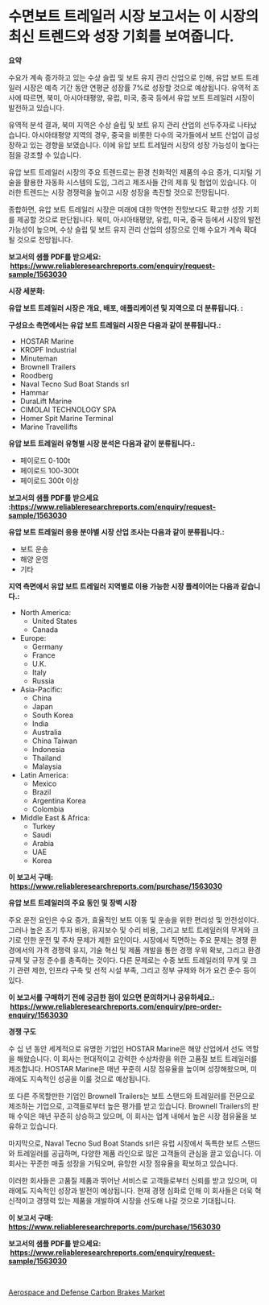 <p><h1>수면보트 트레일러 시장 보고서는 이 시장의 최신 트렌드와 성장 기회를 보여줍니다.</h1></p><p><strong>요약</strong></p>
<p><p>수요가 계속 증가하고 있는 수상 슬립 및 보트 유지 관리 산업으로 인해, 유압 보트 트레일러 시장은 예측 기간 동안 연평균 성장률 7%로 성장할 것으로 예상됩니다. 유역적 조사에 따르면, 북미, 아시아태평양, 유럽, 미국, 중국 등에서 유압 보트 트레일러 시장이 발전하고 있습니다.</p><p>유역적 분석 결과, 북미 지역은 수상 슬립 및 보트 유지 관리 산업의 선두주자로 나타났습니다. 아시아태평양 지역의 경우, 중국을 비롯한 다수의 국가들에서 보트 산업이 급성장하고 있는 경향을 보였습니다. 이에 유압 보트 트레일러 시장의 성장 가능성이 높다는 점을 강조할 수 있습니다.</p><p>유압 보트 트레일러 시장의 주요 트렌드로는 환경 친화적인 제품의 수요 증가, 디지털 기술을 활용한 자동화 시스템의 도입, 그리고 제조사들 간의 제휴 및 협업이 있습니다. 이러한 트렌드는 시장 경쟁력을 높이고 시장 성장을 촉진할 것으로 전망됩니다.</p><p>종합하면, 유압 보트 트레일러 시장은 미래에 대한 막연한 전망보다도 확고한 성장 기회를 제공할 것으로 판단됩니다. 북미, 아시아태평양, 유럽, 미국, 중국 등에서 시장의 발전 가능성이 높으며, 수상 슬립 및 보트 유지 관리 산업의 성장으로 인해 수요가 계속 확대될 것으로 전망됩니다.</p></p>
<p><strong>보고서의 샘플 PDF를 받으세요: &nbsp;<a href="https://www.reliableresearchreports.com/enquiry/request-sample/1563030">https://www.reliableresearchreports.com/enquiry/request-sample/1563030</a></strong></p>
<p><strong>시장 세분화:</strong></p>
<p><strong> 유압 보트 트레일러 시장은 개요, 배포, 애플리케이션 및 지역으로 더 분류됩니다. :</strong></p>
<p><strong>구성요소 측면에서는 유압 보트 트레일러 시장은 다음과 같이 분류됩니다.:</strong></p>
<p><ul><li>HOSTAR Marine</li><li>KROPF Industrial</li><li>Minuteman</li><li>Brownell Trailers</li><li>Roodberg</li><li>Naval Tecno Sud Boat Stands srl</li><li>Hammar</li><li>DuraLift Marine</li><li>CIMOLAI TECHNOLOGY SPA</li><li>Homer Spit Marine Terminal</li><li>Marine Travellifts</li></ul></p>
<p><strong> 유압 보트 트레일러 유형별 시장 분석은 다음과 같이 분류됩니다.:</strong></p>
<p><ul><li>페이로드 0-100t</li><li>페이로드 100-300t</li><li>페이로드 300t 이상</li></ul></p>
<p><strong>보고서의 샘플 PDF를 받으세요 :<a href="https://www.reliableresearchreports.com/enquiry/request-sample/1563030">https://www.reliableresearchreports.com/enquiry/request-sample/1563030</a></strong></p>
<p><strong> 유압 보트 트레일러 응용 분야별 시장 산업 조사는 다음과 같이 분류됩니다.:</strong></p>
<p><ul><li>보트 운송</li><li>해양 운영</li><li>기타</li></ul></p>
<p><strong>지역 측면에서 유압 보트 트레일러 지역별로 이용 가능한 시장 플레이어는 다음과 같습니다.:</strong></p>
<p><ul>
    <li>
        North America:
        <ul>
            <li>United States</li>
            <li>Canada</li>
        </ul>
    </li>
    <li>
        Europe:
        <ul>
            <li>Germany</li>
            <li>France</li>
            <li>U.K.</li>
            <li>Italy</li>
            <li>Russia</li>
        </ul>
    </li>
    <li>
        Asia-Pacific:
        <ul>
            <li>China</li>
            <li>Japan</li>
            <li>South Korea</li>
            <li>India</li>
            <li>Australia</li>
            <li>China Taiwan</li>
            <li>Indonesia</li>
            <li>Thailand</li>
            <li>Malaysia</li>
        </ul>
    </li>
    <li>
        Latin America:
        <ul>
            <li>Mexico</li>
            <li>Brazil</li>
            <li>Argentina Korea</li>
            <li>Colombia</li>
        </ul>
    </li>
    <li>
        Middle East & Africa:
        <ul>
            <li>Turkey</li>
            <li>Saudi</li>
            <li>Arabia</li>
            <li>UAE</li>
            <li>Korea</li>
        </ul>
    </li>
    </ul></p>
<p><strong>이 보고서 구매: &nbsp;<a href="https://www.reliableresearchreports.com/purchase/1563030">https://www.reliableresearchreports.com/purchase/1563030</a></strong></p>
<p><strong>유압 보트 트레일러의 주요 동인 및 장벽 시장</strong></p>
<p><p>주요 운전 요인은 수요 증가, 효율적인 보트 이동 및 운송을 위한 편리성 및 안전성이다. 그러나 높은 초기 투자 비용, 유지보수 및 수리 비용, 그리고 보트 트레일러의 무게와 크기로 인한 운전 및 주차 문제가 제한 요인이다. 시장에서 직면하는 주요 문제는 경쟁 환경에서의 가격 경쟁력 유지, 기술 혁신 및 제품 개발을 통한 경쟁 우위 확보, 그리고 환경 규제 및 규정 준수를 충족하는 것이다. 다른 문제로는 수중 보트 트레일러의 무게 및 크기 관련 제한, 인프라 구축 및 선적 시설 부족, 그리고 정부 규제와 허가 요건 준수 등이 있다.</p></p>
<p><strong>이 보고서를 구매하기 전에 궁금한 점이 있으면 문의하거나 공유하세요.: &nbsp;<a href="https://www.reliableresearchreports.com/enquiry/pre-order-enquiry/1563030">https://www.reliableresearchreports.com/enquiry/pre-order-enquiry/1563030</a></strong></p>
<p><strong>경쟁 구도</strong></p>
<p><p>수 십 년 동안 세계적으로 유명한 기업인 HOSTAR Marine은 해양 산업에서 선도 역할을 해왔습니다. 이 회사는 현대적이고 강력한 수상차량을 위한 고품질 보트 트레일러를 제조합니다. HOSTAR Marine은 매년 꾸준히 시장 점유율을 높이며 성장해왔으며, 미래에도 지속적인 성공을 이룰 것으로 예상됩니다.</p><p>또 다른 주목할만한 기업인 Brownell Trailers는 보트 스탠드와 트레일러를 전문으로 제조하는 기업으로, 고객들로부터 높은 평가를 받고 있습니다. Brownell Trailers의 판매 수익은 매년 꾸준히 상승하고 있으며, 이 회사는 업계 내에서 높은 시장 점유율을 보유하고 있습니다.</p><p>마지막으로, Naval Tecno Sud Boat Stands srl은 유럽 시장에서 독특한 보트 스탠드와 트레일러를 공급하며, 다양한 제품 라인으로 많은 고객들의 관심을 끌고 있습니다. 이 회사는 꾸준한 매출 성장을 거둬오며, 유망한 시장 점유율을 확보하고 있습니다.</p><p>이러한 회사들은 고품질 제품과 뛰어난 서비스로 고객들로부터 신뢰를 받고 있으며, 미래에도 지속적인 성장과 발전이 예상됩니다. 현재 경쟁 심화로 인해 이 회사들은 더욱 혁신적이고 경쟁력 있는 제품을 개발하여 시장을 선도해 나갈 것으로 기대됩니다.</p></p>
<p><strong>이 보고서 구매: &nbsp; <a href="https://www.reliableresearchreports.com/purchase/1563030">https://www.reliableresearchreports.com/purchase/1563030</a></strong></p>
<p><strong>보고서의 샘플 PDF를 받으세요: &nbsp;<a href="https://www.reliableresearchreports.com/enquiry/request-sample/1563030">https://www.reliableresearchreports.com/enquiry/request-sample/1563030</a></strong><strong></strong></p>
<p>&nbsp;</p>
<p><p><a href="https://valiant-lunge-8fe.notion.site/Aerospace-and-Defense-Carbon-Brakes-Market-Centers-on-Aspects-such-as-Market-Growth-Market-Share-M-43018324e64744109e52b05d7caf2e47">Aerospace and Defense Carbon Brakes Market</a></p></p>